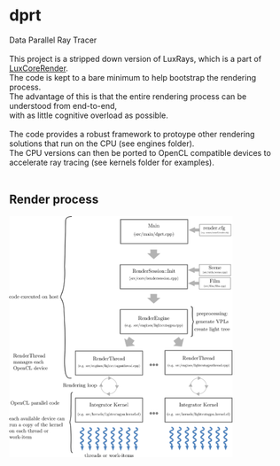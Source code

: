 # dprt

Data Parallel Ray Tracer <br><br>
This project is a stripped down version of LuxRays, which is a part of [LuxCoreRender](https://github.com/LuxCoreRender/LuxCore).\
The code is kept to a bare minimum to help bootstrap the rendering process.\
The advantage of this is that the entire rendering process can be understood from end-to-end,\
with as little cognitive overload as possible.
<br><br>
The code provides a robust framework to protoype other rendering solutions that run on the CPU (see engines folder).
<br>
The CPU versions can then be ported to OpenCL compatible devices to accelerate ray tracing (see kernels folder for examples).
<br><br>

## Render process

<img src="controlflow.png" width=80% height=80%>
